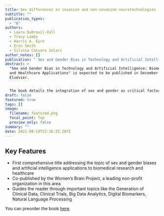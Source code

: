 ```yaml
---
title: Sex differences in invasive and non-invasive neurotechnologies
subtitle: ""
publication_types:
  - "6"
authors:
  - Laura Dubreuil-Vall
  - Tracy Laabs
  - Harris A. Eyre
  - Erin Smith
  - Silvina Catuara Solarz
author_notes: []
publication: " Sex and Gender Bias in Technology and Artificial Intelligence"
abstract: >
  "Sex and Gender Bias in Technology and Artificial Intelligence: Biomedicine
  and Healthcare Applications" is expected to be published in December 2021 by
  Elsevier.


  The book details the integration of sex and gender as critical factors in innovative technologies (artificial intelligence, digital medicine, natural language processing, robotics) for biomedicine and healthcare applications. By systematically reviewing existing scientific literature, a multidisciplinary group of international experts analyze diverse aspects of the complex relationship between sex and gender, health and technology, providing a perspective overview of the pressing need of an ethically-informed science. The reader is guided through the latest implementations and insights in technological areas of accelerated growth, putting forward the neglected and overlooked aspects of sex and gender in biomedical research and healthcare solutions that leverage artificial intelligence, biosensors, and personalized medicine approaches to predict and prevent disease outcomes. The reader comes away with a critical understanding of this fundamental issue for the sake of better future technologies and more effective clinical approaches.
draft: false
featured: true
tags: []
image:
  filename: featured.png
  focal_point: Top
  preview_only: false
summary: ""
date: 2021-08-19T22:16:25.287Z
---
```

## Key Features

* First comprehensive title addressing the topic of sex and gender biases and artificial intelligence applications to biomedical research and healthcare
* Co-published by the Women’s Brain Project, a leading non-profit organization in this area
* Guides the reader through important topics like the Generation of Clinical Data, Clinical Trials, Big Data Analytics, Digital Biomarkers, Natural Language Processing

You can preorder the book [here](https://www.elsevier.com/books/sex-and-gender-bias-in-technology-and-artificial-intelligence/cirillo/978-0-12-821392-6).